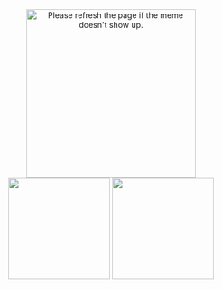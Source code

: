 
  <div align="center">
  <img src='https://random-memer.herokuapp.com/' width="300" title="Meme" alt="Please refresh the page if the meme doesn't show up." display="block" margin="0 auto">
    
</div>
  
<div align="center">
 <img height="180em" src="https://github-readme-stats.vercel.app/api?username=palmaxp&show_icons=true&theme=dracula&include_all_commits=true&count_private=true"/>
  <img height="180em" src="https://github-readme-stats.vercel.app/api/top-langs/?username=palmaxp&layout=compact&langs_count=7&theme=dracula"/>
</div>
